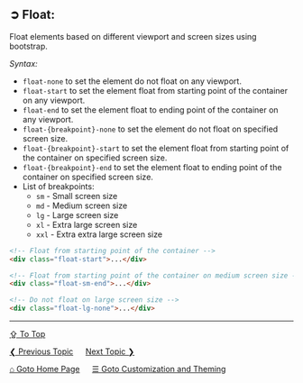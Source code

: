 ## &#10162; Float:
Float elements based on different viewport and screen sizes using bootstrap.

*Syntax:* 
- `float-none` to set the element do not float on any viewport. 
- `float-start` to set the element float from starting point of the container on any viewport. 
- `float-end` to set the element float to ending point of the container on any viewport. 
- `float-{breakpoint}-none` to set the element do not float on specified screen size. 
- `float-{breakpoint}-start` to set the element float from starting point of the container on specified screen size. 
- `float-{breakpoint}-end` to set the element float to ending point of the container on specified screen size.
- List of breakpoints:
	- `sm` - Small screen size
	- `md` - Medium screen size
	- `lg` - Large screen size
	- `xl` - Extra large screen size
	- `xxl` - Extra extra large screen size

```html
<!-- Float from starting point of the container -->
<div class="float-start">...</div>

<!-- Float from starting point of the container on medium screen size -->
<div class="float-sm-end">...</div>

<!-- Do not float on large screen size -->
<div class="float-lg-none">...</div>
```

---
[&#8682; To Top](#-float)

[&#10094; Previous Topic](./customization-and-theming.flex.md) &emsp; [Next Topic &#10095;](./customization-and-theming.interactions.md)

[&#8962; Goto Home Page](../../README.md) &emsp; [&#9776; Goto Customization and Theming](./customization-and-theming.md)
